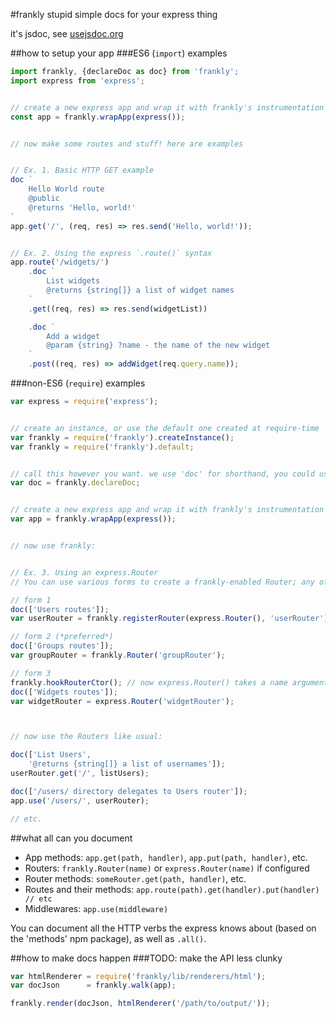 #frankly
stupid simple docs for your express thing

it's jsdoc, see [usejsdoc.org](usejsdoc.org)

##how to setup your app
###ES6 (`import`) examples
```javascript
import frankly, {declareDoc as doc} from 'frankly';
import express from 'express';


// create a new express app and wrap it with frankly's instrumentation
const app = frankly.wrapApp(express());


// now make some routes and stuff! here are examples


// Ex. 1. Basic HTTP GET example
doc `
	Hello World route
	@public
	@returns 'Hello, world!'
`
app.get('/', (req, res) => res.send('Hello, world!'));


// Ex. 2. Using the express `.route()` syntax
app.route('/widgets/')
	.doc `
		List widgets
		@returns {string[]} a list of widget names
	`
	.get((req, res) => res.send(widgetList))

	.doc `
		Add a widget
		@param {string} ?name - the name of the new widget
	`
	.post((req, res) => addWidget(req.query.name));
```

###non-ES6 (`require`) examples
```javascript
var express = require('express');


// create an instance, or use the default one created at require-time
var frankly = require('frankly').createInstance();
var frankly = require('frankly').default;


// call this however you want. we use 'doc' for shorthand, you could use $ if it's available, whatever.
var doc = frankly.declareDoc;


// create a new express app and wrap it with frankly's instrumentation
var app = frankly.wrapApp(express());


// now use frankly:


// Ex. 3. Using an express.Router
// You can use various forms to create a frankly-enabled Router; any of the below will work:

// form 1
doc(['Users routes']);
var userRouter = frankly.registerRouter(express.Router(), 'userRouter');

// form 2 (*preferred*)
doc(['Groups routes']);
var groupRouter = frankly.Router('groupRouter');

// form 3
frankly.hookRouterCtor(); // now express.Router() takes a name argument and uses frankly directly
doc(['Widgets routes']);
var widgetRouter = express.Router('widgetRouter');



// now use the Routers like usual:

doc(['List Users',
	'@returns {string[]} a list of usernames']);
userRouter.get('/', listUsers);

doc(['/users/ directory delegates to Users router']);
app.use('/users/', userRouter);

// etc.
```

##what all can you document
* App methods: `app.get(path, handler)`, `app.put(path, handler)`, etc.
* Routers: `frankly.Router(name)` or `express.Router(name)` if configured
* Router methods: `someRouter.get(path, handler)`, etc.
* Routes and their methods: `app.route(path).get(handler).put(handler) // etc`
* Middlewares: `app.use(middleware)`

You can document all the HTTP verbs the express knows about (based on the 'methods' npm package), as well as `.all()`.


##how to make docs happen
###TODO: make the API less clunky
```javascript
var htmlRenderer = require('frankly/lib/renderers/html');
var docJson      = frankly.walk(app);

frankly.render(docJson, htmlRenderer('/path/to/output/'));
```

